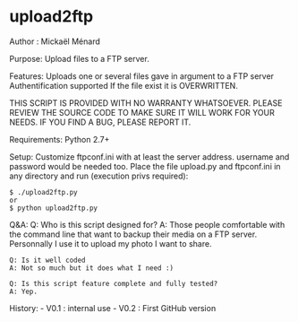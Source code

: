 upload2ftp
==========

Author : 
	Mickaël Ménard

Purpose:
	Upload files to a FTP server.

Features:
    Uploads one or several files gave in argument to a FTP server
	Authentification supported
	If the file exist it is OVERWRITTEN.

THIS SCRIPT IS PROVIDED WITH NO WARRANTY WHATSOEVER. PLEASE REVIEW THE SOURCE CODE TO MAKE SURE IT WILL WORK FOR YOUR NEEDS. IF YOU FIND A BUG, PLEASE REPORT IT.

Requirements:
    Python 2.7+

Setup:
	Customize ftpconf.ini with at least the server address. username and password would be needed too.
	Place the file upload.py and ftpconf.ini in any directory and run (execution privs required):

	$ ./upload2ftp.py
	or
	$ python upload2ftp.py

Q&A:
    Q: Who is this script designed for?
    A: Those people comfortable with the command line that want to backup their media on a FTP server. Personnally I use it to upload my photo I want to share.
    
    Q: Is it well coded
    A: Not so much but it does what I need :)

    Q: Is this script feature complete and fully tested?
    A: Yep.

History:
	- V0.1 : internal use
	- V0.2 : First GitHub version
